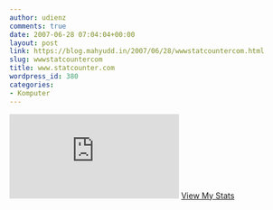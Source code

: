 ```yaml
---
author: udienz
comments: true
date: 2007-06-28 07:04:04+00:00
layout: post
link: https://blog.mahyudd.in/2007/06/28/wwwstatcountercom.html
slug: wwwstatcountercom
title: www.statcounter.com
wordpress_id: 380
categories:
- Komputer
---
```


[![website stats](http://c27.statcounter.com/counter.php?sc_project=2688737&java=0&security=a2bc0a1e&invisible=0)](http://www.statcounter.com/)
[View My Stats](http://my.statcounter.com/project/standard/stats.php?project_id=2688737&guest=1)
